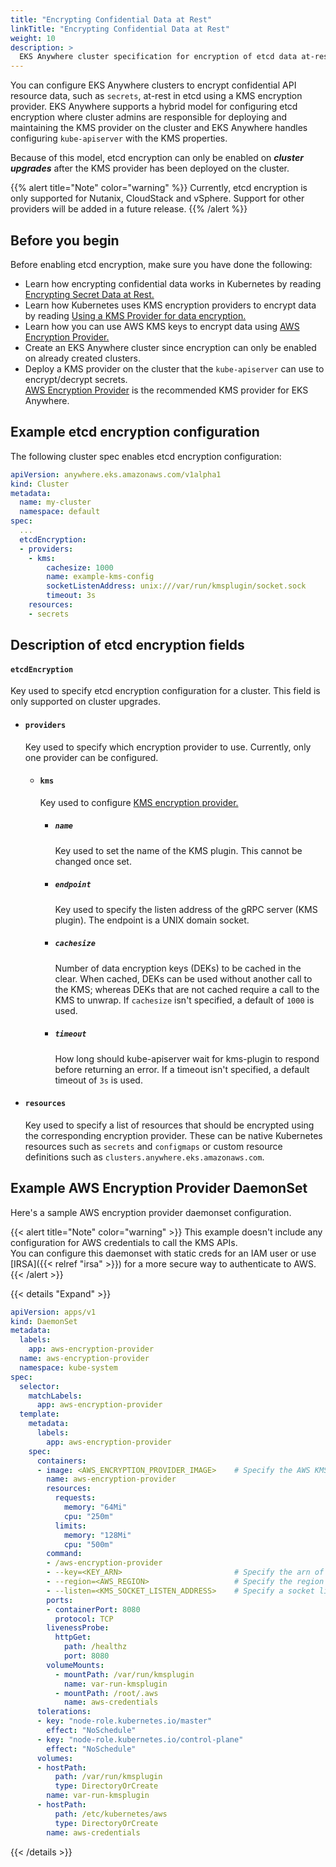 ```yaml
---
title: "Encrypting Confidential Data at Rest"
linkTitle: "Encrypting Confidential Data at Rest"
weight: 10
description: >
  EKS Anywhere cluster specification for encryption of etcd data at-rest 
---
```


You can configure EKS Anywhere clusters to encrypt confidential API resource data, such as `secrets`, at-rest in etcd using a KMS encryption provider.
EKS Anywhere supports a hybrid model for configuring etcd encryption where cluster admins are responsible for deploying and maintaining
the KMS provider on the cluster and EKS Anywhere handles configuring `kube-apiserver` with the KMS properties.

Because of this model, etcd encryption can only be enabled on **_cluster upgrades_** after the KMS provider has been deployed on the cluster.

{{% alert title="Note" color="warning" %}}
Currently, etcd encryption is only supported for Nutanix, CloudStack and vSphere.
Support for other providers will be added in a future release.
{{% /alert %}}

## Before you begin
Before enabling etcd encryption, make sure you have done the following:
- Learn how encrypting confidential data works in Kubernetes by reading [Encrypting Secret Data at Rest.](https://kubernetes.io/docs/tasks/administer-cluster/encrypt-data/)
- Learn how Kubernetes uses KMS encryption providers to encrypt data by reading [Using a KMS Provider for data encryption.](https://kubernetes.io/docs/tasks/administer-cluster/kms-provider/)
- Learn how you can use AWS KMS keys to encrypt data using [AWS Encryption Provider.](https://github.com/kubernetes-sigs/aws-encryption-provider#aws-encryption-provider)
- Create an EKS Anywhere cluster since encryption can only be enabled on already created clusters.
- Deploy a KMS provider on the cluster that the `kube-apiserver` can use to encrypt/decrypt secrets.<br>
[AWS Encryption Provider](https://github.com/kubernetes-sigs/aws-encryption-provider#aws-encryption-provider) is the recommended KMS provider for EKS Anywhere.

## Example etcd encryption configuration

The following cluster spec enables etcd encryption configuration:
```yaml
apiVersion: anywhere.eks.amazonaws.com/v1alpha1
kind: Cluster
metadata:
  name: my-cluster
  namespace: default
spec:
  ...
  etcdEncryption:
  - providers:
    - kms:
        cachesize: 1000
        name: example-kms-config
        socketListenAddress: unix:///var/run/kmsplugin/socket.sock
        timeout: 3s
    resources:
    - secrets
```

## Description of etcd encryption fields

#### `etcdEncryption`
Key used to specify etcd encryption configuration for a cluster. This field is only supported on cluster upgrades.

  * #### `providers`
    Key used to specify which encryption provider to use. Currently, only one provider can be configured.

    * #### `kms`
      Key used to configure [KMS encryption provider.](https://kubernetes.io/docs/tasks/administer-cluster/kms-provider/)

      * ##### `name`
        Key used to set the name of the KMS plugin. This cannot be changed once set.

      * ##### `endpoint`
        Key used to specify the listen address of the gRPC server (KMS plugin). The endpoint is a UNIX domain socket.
        
      * ##### `cachesize`
        Number of data encryption keys (DEKs) to be cached in the clear. 
        When cached, DEKs can be used without another call to the KMS; whereas DEKs that are not cached require a call to the KMS to unwrap.
        If `cachesize` isn't specified, a default of `1000` is used.

      * ##### `timeout`
        How long should kube-apiserver wait for kms-plugin to respond before returning an error. If a timeout isn't specified, a default timeout of `3s` is used.

  * #### `resources`
    Key used to specify a list of resources that should be encrypted using the corresponding encryption provider.
    These can be native Kubernetes resources such as `secrets` and `configmaps` or custom resource definitions such as `clusters.anywhere.eks.amazonaws.com`.

## Example AWS Encryption Provider DaemonSet
Here's a sample AWS encryption provider daemonset configuration. 

{{< alert title="Note" color="warning" >}}
This example doesn't include any configuration for AWS credentials to call the KMS APIs.<br>
You can configure this daemonset with static creds for an IAM user or use [IRSA]({{< relref "irsa" >}}) for a more secure way to authenticate to AWS.
{{< /alert >}}

{{< details "Expand" >}}
```yaml
apiVersion: apps/v1
kind: DaemonSet
metadata:
  labels:
    app: aws-encryption-provider
  name: aws-encryption-provider
  namespace: kube-system
spec:
  selector:
    matchLabels:
      app: aws-encryption-provider
  template:
    metadata:
      labels:
        app: aws-encryption-provider
    spec:
      containers:
      - image: <AWS_ENCRYPTION_PROVIDER_IMAGE>    # Specify the AWS KMS encryption provider image 
        name: aws-encryption-provider
        resources:
          requests:
            memory: "64Mi"
            cpu: "250m"
          limits:
            memory: "128Mi"
            cpu: "500m"
        command:
        - /aws-encryption-provider
        - --key=<KEY_ARN>                         # Specify the arn of KMS key to be used for encryption/decryption
        - --region=<AWS_REGION>                   # Specify the region in which the KMS key exists
        - --listen=<KMS_SOCKET_LISTEN_ADDRESS>    # Specify a socket listen address for the KMS provider. Example: /var/run/kmsplugin/socket.sock
        ports:
        - containerPort: 8080
          protocol: TCP
        livenessProbe:
          httpGet:
            path: /healthz
            port: 8080
        volumeMounts:
          - mountPath: /var/run/kmsplugin
            name: var-run-kmsplugin
          - mountPath: /root/.aws
            name: aws-credentials
      tolerations:
      - key: "node-role.kubernetes.io/master"
        effect: "NoSchedule"
      - key: "node-role.kubernetes.io/control-plane"
        effect: "NoSchedule"
      volumes:
      - hostPath:
          path: /var/run/kmsplugin
          type: DirectoryOrCreate
        name: var-run-kmsplugin
      - hostPath:
          path: /etc/kubernetes/aws
          type: DirectoryOrCreate
        name: aws-credentials
```
{{< /details >}}
